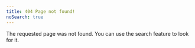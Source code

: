 ```yaml
---
title: 404 Page not found!
noSearch: true
---
```

The requested page *<span id="missing-page"></span>* was not found. You can use the search feature to look for it.